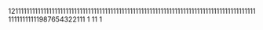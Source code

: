 121111111111111111111111111111111111111111111111111111111111111111111111111111111111111111111111111987654322111
1
11
1
